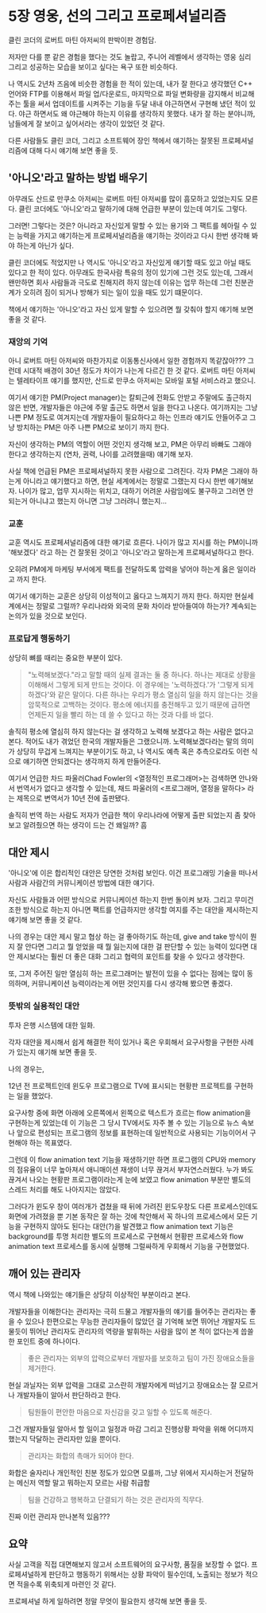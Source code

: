 # 5장 영웅, 선의 그리고 프로페셔널리즘

클린 코더의 로버트 마틴 아저씨의 판박이판 경험담.

저자만 다를 뿐 같은 경험을 했다는 것도 놀랍고, 주니어 레벨에서 생각하는 영웅 심리 그리고 성공하는 모습을 보이고 싶다는 욕구 또한 비슷하다.

나 역시도 2년차 즈음에 비슷한 경험을 한 적이 있는데,
내가 잘 한다고 생각했던 C++ 언어와 FTP를 이용해서 파일 업/다운로드, 마지막으로 파일 변화량을 감지해서 비교해주는 툴을 써서 업데이트를 시켜주는 기능을 두달 내내 야근하면서 구현해 냈던 적이 있다. 야근 하면서도 왜 야근해야 하는지 이유를 생각하지 못했다. 내가 잘 하는 분야니까, 남들에게 잘 보이고 싶어서라는 생각이 있었던 것 같다.

다른 사람들도 클린 코더, 그리고 소프트웨어 장인 책에서 얘기하는 잘못된 프로페셔널리즘에 대해 다시 얘기해 보면 좋을 듯.

## '아니오'라고 말하는 방법 배우기

아무래도 산드로 만쿠소 아저씨는 로버트 마틴 아저씨를 많이 흠모하고 있었는지도 모른다. 클린 코더에도 '아니오'라고 말하기에 대해 언급한 부분이 있는데 여기도 그렇다.

그러면! 그렇다는 것은? 아니라고 자신있게 말할 수 있는 용기와 그 팩트를 헤아릴 수 있는 능력을 가지고 얘기하는게 프로페셔널리즘을 얘기하는 것이라고 다시 한번 생각해 봐야 하는게 아닌가 싶다.

클린 코더에도 적었지만 나 역시도 '아니오'라고 자신있게 얘기할 때도 있고 아닐 때도 있다고 한 적이 있다. 아무래도 한국사람 특유의 정이 있기에 그런 것도 있는데, 그래서 왠만하면 회사 사람들과 극도로 친해지려 하지 않는데 이유는 업무 하는데 그런 친분관계가 오히려 짐이 되거나 방해가 되는 일이 있을 때도 있기 떄문이다.

책에서 얘기하는 '아니오'라고 자신 있게 말할 수 있으려면 뭘 갖춰야 할지 얘기해 보면 좋을 것 같다. 

### 재앙의 기억

아니 로버트 마틴 아저씨와 마찬가지로 이동통신사에서 일한 경험까지 똑같잖아???
그런데 시대적 배경이 30년 정도가 차이가 나는게 다르긴 한 것 같다.
로버트 마틴 아저씨는 텔레타이프 얘기를 했지만, 산드로 만쿠소 아저씨는 모바일 포털 서비스라고 했으니.

여기서 얘기한 PM(Project manager)는 칼퇴근에 전화도 안받고 주말에도 출근하지 않은 반면, 개발자들은 야근에 주말 출근도 하면서 일을 한다고 나온다. 여기까지는 그냥 나쁜 PM 정도로 여겨지는데 개발자들이 필요하다고 하는 인프라 얘기도 안들어주고 그냥 방치하는 PM은 아주 나쁜 PM으로 보이기 까지 한다.

자신이 생각하는 PM의 역할이 어떤 것인지 생각해 보고, PM은 아무리 바빠도 그래야 한다고 생각하는지 (연차, 권력, 나이를 고려했을때) 얘기해 보자.

사실 책에 언급된 PM은 프로페셔널하지 못한 사람으로 그려진다. 각자 PM은 그래야 하는게 아니라고 얘기했다고 하면, 현실 세계에서는 정말로 그랬는지 다시 한번 얘기해보자. 나이가 많고, 업무 지시하는 위치고, 대하기 어려운 사람임에도 불구하고 그러면 안되는거 아니냐고 했는지 아니면 그냥 그러려니 했는지...

### 교훈

교훈 역시도 프로페셔널리즘에 대한 얘기로 흐른다. 나이가 많고 지시를 하는 PM이니까 '해보겠다' 라고 하는 건 잘못된 것이고 '아니오'라고 말하는게 프로페셔널하다고 한다.

오히려 PM에게 마케팅 부서에게 팩트를 전달하도록 압력을 넣어야 하는게 옳은 일이라고 까지 한다.

여기서 얘기하는 교훈은 상당히 이성적이고 옳다고 느껴지기 까지 한다. 하지만 현실세계에서는 정말로 그럴까? 우리나라와 외국의 문화 차이라 받아들여야 하는가? 계속되는 논의가 있을 것으로 보인다. 

### 프로답게 행동하기

상당히 뼈를 때리는 중요한 부분이 있다.

> "노력해보겠다."라고 말할 때의 실제 결과는 둘 중 하나다. 하나는 제대로 상황을 이해해서 그렇게 되게 만드는 것이다. 이 경우에는 '노력하겠다.'가 '그렇게 되게 하겠다'와 같은 말이다. 다른 하나는 우리가 평소 열심히 일을 하지 않는다는 것을 암묵적으로 고백하는 것이다. 평소에 에너지를 충전해두고 있기 때문에 급하면 언제든지 일을 빨리 하는 데 쓸 수 있다고 하는 것과 다를 바 없다.

솔직히 평소에 열심히 하지 않는다는 걸 생각하고 노력해 보겠다고 하는 사람은 없다고 본다. 적어도 내가 겪었던 한국의 개발자들은 그랬으니까. 노력해보겠다라는 말의 의미가 상당히 무겁게 느껴지는 부분이기도 하고, 나 역시도 예측 혹은 추측으로라도 이런 식으로 얘기하면 안되겠다는 생각까지 하게 만들어준다.

여기서 언급한 차드 파울러Chad Fowler의 <열정적인 프로그래머>는 검색하면 안나와서 번역서가 없다고 생각할 수 있는데, 채드 파울러의 <프로그래머, 열정을 말하다> 라는 제목으로 변역서가 10년 전에 출판됐다.

솔직히 번역 하는 사람도 저자가 언급한 책이 우리나라에 어떻게 출판 되었는지 좀 찾아보고 알려줬으면 하는 생각이 드는 건 왜일까? 흠

## 대안 제시

'아니오'에 이은 합리적인 대안은 당연한 것처럼 보인다. 이건 프로그래밍 기술을 떠나서 사람과 사람간의 커뮤니케이션 방법에 대한 얘기다.

자신도 사람들과 어떤 방식으로 커뮤니케이션 하는지 한번 돌이켜 보자. 그리고 무미건조한 방식으로 하는지 아니면 팩트를 언급하지만 생각할 여지를 주는 대안을 제시하는지 얘기해 보면 좋을 것 같다.

나의 경우는 대안 제시 말고 협상 하는 걸 좋아하기도 하는데, give and take 방식이 뭔지 잘 안다면 그리고 뭘 얻었을 때 뭘 잃는지에 대한 걸 판단할 수 있는 능력이 있다면 대안 제시보다는 훨씬 더 좋은 대화 그리고 협력의 포인트를 찾을 수 있다고 생각한다.

또, 그저 주어진 일만 열심히 하는 프로그래머는 발전이 있을 수 없다는 점에는 많이 동의하며, 커뮤니케이션 능력이라는게 어떤 것인지를 다시 생각해 봤으면 좋겠다.

### 뜻밖의 실용적인 대안

투자 은행 시스템에 대한 일화.

각자 대안을 제시해서 쉽게 해결한 적이 있거나 혹은 우회해서 요구사항을 구현한 사례가 있는지 얘기해 보면 좋을 듯.

나의 경우는,

12년 전 프로젝트인데 윈도우 프로그램으로 TV에 표시되는 현황판 프로젝트를 구현하는 일을 했었다.

요구사항 중에 화면 아래에 오른쪽에서 왼쪽으로 텍스트가 흐르는 flow animation을 구현하는게 있었는데 이 기능은 그 당시 TV에서도 자주 볼 수 있는 기능으로 뉴스 속보나 앞으로 편성되는 프로그램의 정보를 표현하는데 일반적으로 사용되는 기능이어서 구현해야 하는 목표였다.

그런데 이 flow animation text 기능을 재생하기만 하면 프로그램의 CPU와 memory의 점유율이 너무 높아져서 애니매이션 재생이 너무 끊겨서 부자연스러웠다. 누가 봐도 끊겨서 나오는 현황판 프로그램이라는게 눈에 보였고 flow animation 부분만 별도의 스레드 처리를 해도 나아지지는 않았다.

그러다가 윈도우 창이 여러개가 겹쳤을 때 뒤에 가려진 윈도우창도 다른 프로세스인데도 화면에 가려졌을 뿐 기본 동작은 잘 하는 것에 착안해서 꼭 하나의 프로세스에서 모든 기능을 구현하지 않아도 된다는 대안(?)을 발견했고 flow animation text 기능은 background를 투명 처리한 별도의 프로세스로 구현해서 현황판 프로세스와 flow animation text 프로세스를 동시에 실행해 그럴싸하게 우회해서 기능을 구현했었다.

## 깨어 있는 관리자

역시 책에 나와있는 얘기들은 상당히 이상적인 부분이라고 본다.

개발자들을 이해한다는 관리자는 극히 드물고 개발자들의 얘기를 들어주는 관리자는 좋을 수 있으나 한편으로는 무능한 관리자들이 많았던 걸 기억해 보면 뛰어난 개발자도 드물듯이 뛰어난 관리자도 관리자의 역량을 발휘하는 사람을 많이 본 적이 없다는게 씁쓸한 포인트 중에 하나이다.

> 좋은 관리자는 외부의 압력으로부터 개발자를 보호하고 팀이 가진 장애요소들을 제거한다.

현실 과닐자는 외부 압력을 그대로 고스란히 개발자에게 떠넘기고 장애요소는 잘 모르거나 개발자들이 알아서 판단하라고 한다.

> 팀원들이 편안한 마음으로 자신감을 갖고 일할 수 있도록 해준다.

그건 개발자들일 알아서 할 일이고 일정과 마감 그리고 진행상황 파악을 위해 어디까지 했는지 닥달하는 관리자만 있을 뿐이다.

> 관리자는 화합의 촉매가 되어야 한다.

화합은 술자리나 개인적인 친분 정도가 있으면 모를까, 그냥 위에서 지시하는거 전달하는 메신저 역할 말고 뭐하는지 모르는 사람 취급함

> 팀을 건강하고 행복하고 단결되기 하는 것은 관리자의 직무다.

진짜 이런 관리자 만나본적 있음???

## 요약

사실 고객을 직접 대면해보지 않고서 소프트웨어의 요구사항, 품질을 보장할 수 없다. 프로페셔널하게 판단하고 행동하기 위해서는 상황 파악이 필수인데, 노출되는 정보가 적으면 적을수록 위축되게 마련인 것 같다.

프로페셔널 하게 일하려면 정말 무엇이 필요한지 생각해 보면 좋을 듯.